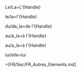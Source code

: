 Le/La=L'{Handle}

le/la=l'{Handle}

du/de_la=de l'{Handle}

au/à_la=à l'{Handle}

au/a_la=à l'{Handle}

lui/elle=lui

=[FR/Sec/FR_Autres_Elements.md]